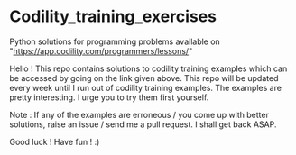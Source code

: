 # Codility_training_exercises
Python solutions for programming problems available on "https://app.codility.com/programmers/lessons/"

Hello ! This repo contains solutions to codility training examples which can be accessed by going on the link given above.
This repo will be updated every week until I run out of codility training examples.
The examples are pretty interesting. I urge you to try them first yourself.

Note : If any of the examples are erroneous / you come up with better solutions, raise an issue / send me a pull request. I shall get back ASAP.

Good luck ! Have fun ! :)
